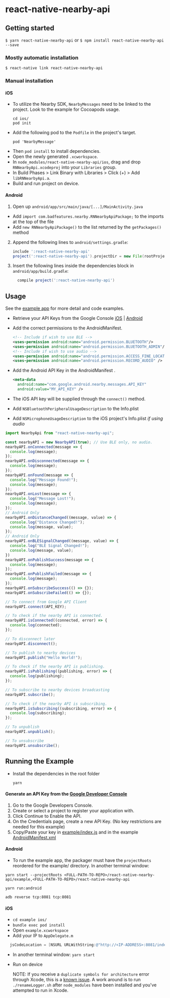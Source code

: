 # react-native-nearby-api

## Getting started

`$ yarn react-native-nearby-api` or `$ npm install react-native-nearby-api --save`

### Mostly automatic installation

`$ react-native link react-native-nearby-api`

### Manual installation

#### iOS

- To utilize the Nearby SDK, `NearbyMessages` need to be linked to the project. Look to the example for Cocoapods usage.
  ```
  cd ios/
  pod init
  ```
- Add the following pod to the `Podfile` in the project's target.
  ```
  pod 'NearbyMessage'
  ```
- Then `pod install` to install dependencies.
- Open the newly generated `.xcworkspace`.
- In `node_modules/react-native-nearby-api/ios`, drag and drop `RNNearbyApi.xcodeproj` into your `Libraries` group.
- In Build Phases > Link Binary with Libraries > Click (+) > Add `libRNNearbyApi.a`.
- Build and run project on device.

#### Android

1. Open up `android/app/src/main/java/[...]/MainActivity.java`

- Add `import com.badfeatures.nearby.RNNearbyApiPackage;` to the imports at the top of the file
- Add `new RNNearbyApiPackage()` to the list returned by the `getPackages()` method

2. Append the following lines to `android/settings.gradle`:
   ```gradle
   include ':react-native-nearby-api'
   project(':react-native-nearby-api').projectDir = new File(rootProject.projectDir, 	'../node_modules/react-native-nearby-api/android')
   ```
3. Insert the following lines inside the dependencies block in `android/app/build.gradle`:
   ```gradle
     compile project(':react-native-nearby-api')
   ```

## Usage

See the
[example app](https://github.com/badfeatures/react-native-nearby-api/tree/master/example) for more detail and code examples.

- Retrieve your API Keys from the Google Console [iOS](https://developers.google.com/nearby/messages/ios/get-started) | [Android](https://developers.google.com/nearby/messages/android/get-started) 
- Add the correct permissions to the AndroidManifest.

  ```xml
  <!-- Include if wish to use BLE -->
  <uses-permission android:name="android.permission.BLUETOOTH"/>
  <uses-permission android:name="android.permission.BLUETOOTH_ADMIN"/>
  <!-- Include if wish to use audio -->
  <uses-permission android:name="android.permission.ACCESS_FINE_LOCATION" />
  <uses-permission android:name="android.permission.RECORD_AUDIO" />
  ```

- Add the Android API Key in the AndroidManifest .

  ```xml 
  <meta-data
    android:name="com.google.android.nearby.messages.API_KEY"
    android:value="MY_API_KEY" />
  ```
  
- The iOS API key will be supplied through the `connect()` method.
- Add `NSBluetoothPeripheralUsageDescription` to the Info.plist
- Add `NSMicrophoneUsageDescription` to the iOS project's Info.plist *if using audio*

```javascript
import NearbyApi from "react-native-nearby-api";

const nearbyAPI = new NearbyAPI(true); // Use BLE only, no audio.
nearbyAPI.onConnected(message => {
  console.log(message);
});
nearbyAPI.onDisconnected(message => {
  console.log(message);
});
nearbyAPI.onFound(message => {
  console.log("Message Found!");
  console.log(message);
});
nearbyAPI.onLost(message => {
  console.log("Message Lost!");
  console.log(message);
});
// Android Only
nearbyAPI.onDistanceChanged((message, value) => {
  console.log("Distance Changed!");
  console.log(message, value);
});
// Android Only
nearbyAPI.onBLESignalChanged((message, value) => {
  console.log("BLE Signal Changed!");
  console.log(message, value);
})
nearbyAPI.onPublishSuccess(message => {
  console.log(message);
});
nearbyAPI.onPublishFailed(message => {
  console.log(message);
});
nearbyAPI.onSubscribeSuccess(() => {});
nearbyAPI.onSubscribeFailed(() => {});

// To connect from Google API Client
nearbyAPI.connect(API_KEY);

// To check if the nearby API is connected.
nearbyAPI.isConnected((connected, error) => {
  console.log(connected);
});

// To disconnect later
nearbyAPI.disconnect();

// To publish to nearby devices
nearbyAPI.publish("Hello World!");

// To check if the nearby API is publishing.
nearbyAPI.isPublishing((publishing, error) => {
  console.log(publishing);
});

// To subscribe to nearby devices broadcasting
nearbyAPI.subscribe();

// To check if the nearby API is subscribing.
nearbyAPI.isSubscribing((subscribing, error) => {
  console.log(subscribing);
});

// To unpublish
nearbyAPI.unpublish();

// To unsubscribe
nearbyAPI.unsubscribe();
```

## Running the Example

- Install the dependencies in the root folder

  `yarn`

#### Generate an API Key from the [Google Developer Console](https://console.developers.google.com/flows/enableapi?apiid=copresence&keyType=CLIENT_SIDE_ANDROID&reusekey=true)
1. Go to the Google Developers Console.
2. Create or select a project to register your application with.
3. Click Continue to Enable the API.
4. On the Credentials page, create a new API Key. (No key restrictions are needed for this example)
5. Copy/Paste your key in [example/index.js](https://github.com/badfeatures/react-native-nearby-api/blob/develop/example/App.js#L26) and in the example [AndroidManifest.xml](https://github.com/badfeatures/react-native-nearby-api/blob/develop/example/android/app/src/main/AndroidManifest.xml#L31)

#### Android

- To run the example app, the packager must have the `projectRoots` reordered
  for the example/ directory. In another terminal window:

`yarn start --projectRoots <FULL-PATH-TO-REPO>/react-native-nearby-api/example,<FULL-PATH-TO-REPO>/react-native-nearby-api`

`yarn run:android`

`adb reverse tcp:8081 tcp:8081`

#### iOS

- `cd example ios/`
- `bundle exec pod install`
- Open `example.xcworkspace`
- Add your IP to `AppDelegate.m`

```objective-c
  jsCodeLocation = [NSURL URLWithString:@"http://<IP-ADDRESS>:8081/index.bundle?platform=ios&dev=true"];
```

- In another terminal window: `yarn start`
- Run on device
  
  NOTE: If you receive a `duplicate symbols for architecture` error through Xcode, this is a [known issue](https://github.com/facebook/react-native/issues/16406). A work around is to run `./renameLogger.sh` after `node_modules` have been installed and you've attempted to run in Xcode.
